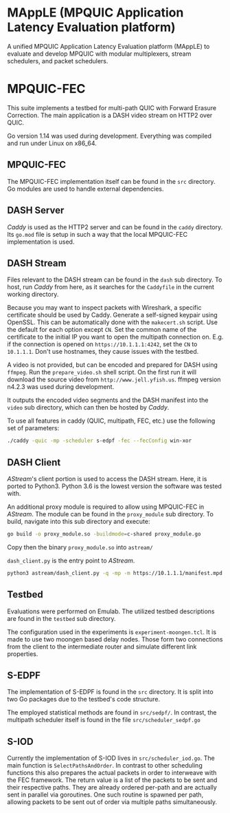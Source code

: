 MAppLE (MPQUIC Application Latency Evaluation platform)
==========
A unified MPQUIC Application Latency Evaluation platform (MAppLE) to evaluate and develop MPQUIC with modular multiplexers, stream schedulers, and packet schedulers.


MPQUIC-FEC
==========

This suite implements a testbed for multi-path QUIC with Forward Erasure
Correction. The main application is a DASH video stream on HTTP2 over QUIC.

Go version 1.14 was used during development. Everything was compiled and run
under Linux on x86_64.

MPQUIC-FEC
----------

The MPQUIC-FEC implementation itself can be found in the `src` directory. Go
modules are used to handle external dependencies.

DASH Server
-----------

_Caddy_ is used as the HTTP2 server and can be found in the `caddy` directory.
Its `go.mod` file is setup in such a way that the local MPQUIC-FEC
implementation is used.

DASH Stream
-----------

Files relevant to the DASH stream can be found in the `dash` sub directory. To
host, run _Caddy_ from here, as it searches for the `Caddyfile` in the current
working directory.

Because you may want to inspect packets with Wireshark, a specific certificate
should be used by Caddy. Generate a self-signed keypair using OpenSSL. This can
be automatically done with the `makecert.sh` script. Use the default for each
option except `CN`. Set the common name of the certificate to the initial IP
you want to open the multipath connection on. E.g. if the connection is opened
on `https://10.1.1.1:4242`, set the `CN` to `10.1.1.1`. Don't use hostnames,
they cause issues with the testbed.

A video is not provided, but can be encoded and prepared for DASH using
`ffmpeg`. Run the `prepare_video.sh` shell script. On the first run it will
download the source video from `http://www.jell.yfish.us`. ffmpeg version
n4.2.3 was used during development.

It outputs the encoded video segments and the DASH manifest into the `video`
sub directory, which can then be hosted by _Caddy_.

To use all features in caddy (QUIC, multipath, FEC, etc.) use the following
set of parameters:

```sh
./caddy -quic -mp -scheduler s-edpf -fec --fecConfig win-xor
```

DASH Client
-----------

_AStream_'s client portion is used to access the DASH stream. Here, it is
ported to Python3. Python 3.6 is the lowest version the software was tested
with.

An additional proxy module is required to allow using MPQUIC-FEC in _AStream_.
The module can be found in the `proxy_module` sub directory. To build, navigate
into this sub directory and execute:

```sh
go build -o proxy_module.so -buildmode=c-shared proxy_module.go
```

Copy then the binary `proxy_module.so` into `astream/`

`dash_client.py` is the entry point to _AStream_.

```sh
python3 astream/dash_client.py -q -mp -m https://10.1.1.1/manifest.mpd -s s-edpf --fec --fecConfig win-xor
```

Testbed
-------

Evaluations were performed on Emulab. The utilized testbed descriptions are
found in the `testbed` sub directory.

The configuration used in the experiments is `experiment-moongen.tcl`. It is
made to use two moongen based delay nodes. Those form two connections from the
client to the intermediate router and simulate different link properties.

S-EDPF
------

The implementation of S-EDPF is found in the `src` directory. It is split into
two Go packages due to the testbed's code structure.

The employed statistical methods are found in `src/sedpf/`. In contrast, the
multipath scheduler itself is found in the file `src/scheduler_sedpf.go`

S-IOD
------

Currently the implementation of S-IOD lives in `src/scheduler_iod.go`. The main
function is `SelectPathsAndOrder`. In contrast to other scheduling functions
this also prepares the actual packets in order to interweave with the FEC
framework. The return value is a list of the packets to be sent and their
respective paths.  They are already ordered per-path and are actually sent in
parallel via goroutines. One such routine is spawned per path, allowing packets
to be sent out of order via multiple paths simultaneously.
